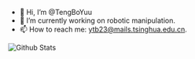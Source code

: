 - 👋 Hi, I’m @TengBoYuu
- 🤖 I’m currently working on robotic manipulation.
- 📫 How to reach me: ytb23@mails.tsinghua.edu.cn.

![Github Stats](https://github-readme-stats.vercel.app/api?username=TengboYuu&show_icons=true&theme=nightowl)
